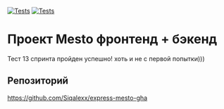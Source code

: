 [![Tests](../../actions/workflows/tests-13-sprint.yml/badge.svg)](../../actions/workflows/tests-13-sprint.yml) [![Tests](../../actions/workflows/tests-14-sprint.yml/badge.svg)](../../actions/workflows/tests-14-sprint.yml)
# Проект Mesto фронтенд + бэкенд

Тест 13 спринта пройден успешно! хоть и не с первой попытки)))

## Репозиторий

https://github.com/Siqalexx/express-mesto-gha


